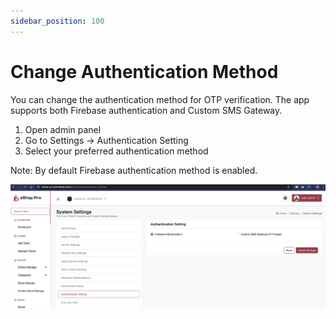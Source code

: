 ```yaml
---
sidebar_position: 100
---
```

# Change Authentication Method

You can change the authentication method for OTP verification. The app supports both Firebase authentication and Custom SMS Gateway.

1. Open admin panel
2. Go to Settings -> Authentication Setting
3. Select your preferred authentication method

Note: By default Firebase authentication method is enabled.

![Change Authentication Method](./img/changeAuthenticationMethod.png)